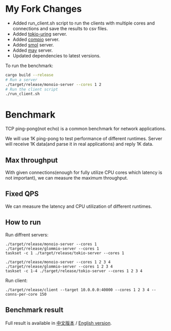 # My Fork Changes

- Added run_client.sh script to run the clients with multiple cores and connections and save the results to csv files.
- Added [tokio-uring](https://github.com/tokio-rs/tokio-uring) server.
- Added [compio](https://github.com/compio-rs/compio) server.
- Added [smol](https://github.com/smol-rs/smol) server.
- Added [may](https://github.com/Xudong-Huang/may) server.
- Updated dependencies to latest versions.

To run the benchmark:

```bash
cargo build --release
# Run a server
./target/release/monoio-server --cores 1 2
# Run the client script
./run_client.sh
```





# Benchmark

TCP ping-pong(not echo) is a common benchmark for network applications.

We will use 1K ping-pong to test performance of different runtimes. Server will receive 1K data(and parse it in real applications) and reply 1K data.

## Max throughput
With given connections(enough for fully utilize CPU cores which latency is not important), we can measure the maximum throughput.

## Fixed QPS
We can measure the latency and CPU utilization of different runtimes.

## How to run
Run diffrent servers:
```
./target/release/monoio-server --cores 1
./target/release/glommio-server --cores 1
taskset -c 1 ./target/release/tokio-server --cores 1

./target/release/monoio-server --cores 1 2 3 4
./target/release/glommio-server --cores 1 2 3 4
taskset -c 1-4 ./target/release/tokio-server --cores 1 2 3 4
```

Run client:
```
./target/release/client --target 10.0.0.0:40000 --cores 1 2 3 4 --conns-per-core 150
```

## Benchmark result
Full result is available in [中文版本](https://github.com/bytedance/monoio/blob/master/docs/zh/benchmark.md) / [English version](https://github.com/bytedance/monoio/blob/master/docs/zh/benchmark.md).
